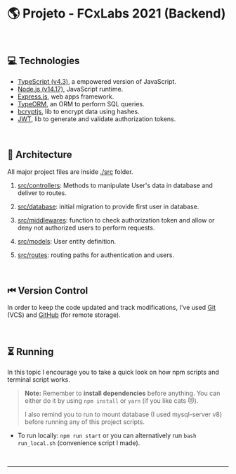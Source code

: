 # &#127758; **Projeto - FCxLabs 2021 (Backend)**

<br>

## &#128187; **Technologies**

- [TypeScript (v4.3)](https://www.typescriptlang.org/docs/), a empowered version of JavaScript.
- [Node.js (v14.17)](https://nodejs.org/en/docs/), JavaScript runtime.
- [Express.js](https://expressjs.com/), web apps framework.
- [TypeORM](https://typeorm.io/#/), an ORM to perform SQL queries.
- [bcryptjs](https://www.npmjs.com/package/bcryptjs), lib to encrypt data using hashes.
- [JWT](https://www.npmjs.com/package/jsonwebtoken), lib to generate and validate authorization tokens.

<br>

## &#128194; **Architecture**

All major project files are inside [./src](src) folder.

1. [src/controllers](src/controllers): Methods to manipulate User's data in database and deliver to routes.

2. [src/database](src/database): initial migration to provide first user in database.

3. [src/middlewares](src/middlewares): function to check authorization token and allow or deny not authorized users to perform requests.
   <br>

4. [src/models](src/models): User entity definition.
5. [src/routes](src/routes): routing paths for authentication and users.

<br>

## &#9198; **Version Control**

In order to keep the code updated and track modifications, I've used [Git](https://git-scm.com/doc) (VCS) and [GitHub](https://docs.github.com/) (for remote storage).

<br>

## &#9203; **Running**

In this topic I encourage you to take a quick look on how npm scripts and terminal script works.

> **Note:** Remember to **install dependencies** before anything. You can either do it by using `npm install` or `yarn` (if you like cats &#128571;).
>
> I also remind you to run to mount database (I used mysql-server v8) before running any of this project scripts.

- To run locally: `npm run start` or you can alternatively run `bash run_local.sh` (convenience script I made).

<br>

---
